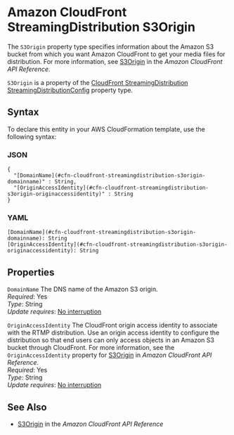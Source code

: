 # Amazon CloudFront StreamingDistribution S3Origin<a name="aws-properties-cloudfront-streamingdistribution-s3origin"></a>

<a name="aws-properties-cloudfront-streamingdistribution-s3origin-description"></a>The `S3Origin` property type specifies information about the Amazon S3 bucket from which you want Amazon CloudFront to get your media files for distribution\. For more information, see [S3Origin](https://docs.aws.amazon.com/cloudfront/latest/APIReference/API_S3Origin.html) in the *Amazon CloudFront API Reference*\.

<a name="aws-properties-cloudfront-streamingdistribution-s3origin-inheritance"></a> `S3Origin` is a property of the [CloudFront StreamingDistribution StreamingDistributionConfig](aws-properties-cloudfront-streamingdistribution-streamingdistributionconfig.md) property type\. 

## Syntax<a name="aws-properties-cloudfront-streamingdistribution-s3origin-syntax"></a>

To declare this entity in your AWS CloudFormation template, use the following syntax:

### JSON<a name="aws-properties-cloudfront-streamingdistribution-s3origin-syntax.json"></a>

```
{
  "[DomainName](#cfn-cloudfront-streamingdistribution-s3origin-domainname)" : String,
  "[OriginAccessIdentity](#cfn-cloudfront-streamingdistribution-s3origin-originaccessidentity)" : String
}
```

### YAML<a name="aws-properties-cloudfront-streamingdistribution-s3origin-syntax.yaml"></a>

```
[DomainName](#cfn-cloudfront-streamingdistribution-s3origin-domainname): String
[OriginAccessIdentity](#cfn-cloudfront-streamingdistribution-s3origin-originaccessidentity): String
```

## Properties<a name="aws-properties-cloudfront-streamingdistribution-s3origin-properties"></a>

`DomainName`  <a name="cfn-cloudfront-streamingdistribution-s3origin-domainname"></a>
The DNS name of the Amazon S3 origin\.  
 *Required*: Yes  
 *Type*: String  
 *Update requires*: [No interruption](using-cfn-updating-stacks-update-behaviors.md#update-no-interrupt) 

`OriginAccessIdentity`  <a name="cfn-cloudfront-streamingdistribution-s3origin-originaccessidentity"></a>
The CloudFront origin access identity to associate with the RTMP distribution\. Use an origin access identity to configure the distribution so that end users can only access objects in an Amazon S3 bucket through CloudFront\. For more information, see the `OriginAccessIdentity` property for [S3Origin](https://docs.aws.amazon.com/cloudfront/latest/APIReference/API_S3Origin.html) in *Amazon CloudFront API Reference*\.  
 *Required*: Yes  
 *Type*: String  
 *Update requires*: [No interruption](using-cfn-updating-stacks-update-behaviors.md#update-no-interrupt) 

## See Also<a name="aws-properties-cloudfront-streamingdistribution-s3origin-seealso"></a>
+ [S3Origin](https://docs.aws.amazon.com/cloudfront/latest/APIReference/API_S3Origin.html) in the *Amazon CloudFront API Reference*